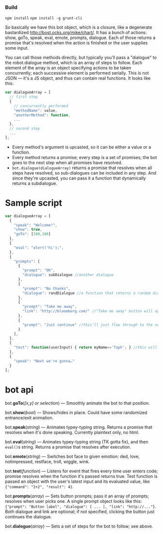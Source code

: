 ### Build
`npm install`
`npm install -g grunt-cli`


So basically we have this bot object, which is a closure, like a degenerate bastardized http://bost.ocks.org/mike/chart/. It has a bunch of actions: show, goTo, speak, eval, emote, prompts, dialogue. Each of those returns a promise that's resolved when the action is finished or the user supplies some input. 

You can call those methods directly, but typically you'll pass a "dialogue" to the robot.dialogue method, which is an array of steps to follow. Each element of the array is an object specifying actions to be taken concurrently; each successive element is performed serially. This is not JSON — it's a JS object, and thus can contain real functions. It looks like this:

```javascript
var dialogueArray = [
  // first step
  { 
    // concurrently performed
    "methodName": value,
    "anotherMethod": function,
    ... 
  },
  // second step 
  ...
];
```

- Every method's argument is upcasted, so it can be either a value or a function.
- Every method returns a promise; every step is a set of promises; the bot goes to the next step when all promises have resolved.
- `bot.dialogue(dialogueArray)` returns a promise that resolves when all steps have resolved, so sub-dialogues can be included in any step. And since they're upcasted, you can pass it a function that dynamically returns a subdialogue.

# Sample script

```javascript
var dialogueArray = [
  {
    "speak": "Welcome!",
    "show": true,
    "goTo": [100,100]
  },
  {
    "eval": "alert('hi');",
  },
  {
    "prompts": [
      {
        "prompt": "OK",
        "dialogue": subDialogue //another dialogue
      },
      {
        "prompt": "No thanks",
        "dialogue": randDialogue //a function that returns a random dialogue
      },
      {
        "prompt": "Take me away",
        "link": "http://bloomberg.com/" //"Take me away" button will open bloomberg.com in new window
      },
      {
        "prompt": "Just continue" //this'll just flow through to the next step
      }
    ],
  },
  {
    "test": function(userInput) { return myName=='Toph'; } //this will listen for user code input until myName=='Toph' and then continue
  },
  {
    "speak": "Next we're gonna…"
  }
];
```

# bot api

bot.**goTo**(*[x,y] or selection*) — Smoothly animate the bot to that position.

bot.**show**(*bool*) — Shows/hides in place. Could have some randomized entrance/exit animation.

bot.**speak**(*string*) — Animates typey-typing string. Returns a promise that resolves when it's done speaking. Currently plaintext only, no html.

bot.**eval**(*string*) — Animates typey-typing string (TK gotta fix), and then `eval()`s string. Returns a promise that resolves after execution.

bot.**emote**(*string*) — Switches bot face to given emotion: ded, love, notimpressed, restface, troll, wiggle, wink.

bot.**test**(*function*) — Listens for event that fires every time user enters code; promise resolves when the function it's passed returns true. Test function is passed an object with the user's latest input and its evaluated value, like `{"command": "2+2", "result": 4}`.

bot.**prompts**(*array*) — Sets button prompts; pass it an array of prompts; resolves when user picks one. A single prompt object looks like this: `{"prompt": "Button label", "dialogue": [ ... ], "link": "http://..."}`. Both dialogue and link are optional; if not specified, clicking the button just continues the dialogue.

bot.**dialogue**(*array*) — Sets a set of steps for the bot to follow; see above.
